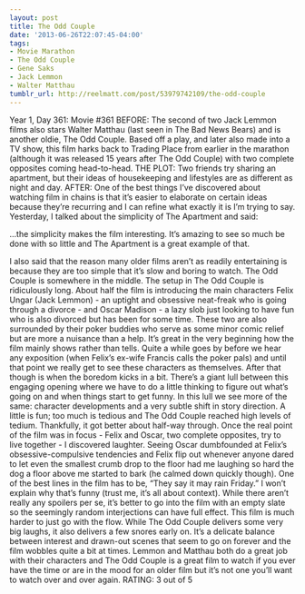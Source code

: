 ```yaml
---
layout: post
title: The Odd Couple
date: '2013-06-26T22:07:45-04:00'
tags:
- Movie Marathon
- The Odd Couple
- Gene Saks
- Jack Lemmon
- Walter Matthau
tumblr_url: http://reelmatt.com/post/53979742109/the-odd-couple
---
```



Year 1, Day 361: Movie #361
BEFORE: The second of two Jack Lemmon films also stars Walter Matthau (last seen in The Bad News Bears) and is another oldie, The Odd Couple. Based off a play, and later also made into a TV show, this film harks back to Trading Place from earlier in the marathon (although it was released 15 years after The Odd Couple) with two complete opposites coming head-to-head.
THE PLOT: Two friends try sharing an apartment, but their ideas of housekeeping and lifestyles are as different as night and day.
AFTER: One of the best things I’ve discovered about watching film in chains is that it’s easier to elaborate on certain ideas because they’re recurring and I can refine what exactly it is I’m trying to say. Yesterday, I talked about the simplicity of The Apartment and said:

…the simplicity makes the film interesting. It’s amazing to see so much be done with so little and The Apartment is a great example of that.

I also said that the reason many older films aren’t as readily entertaining is because they are too simple that it’s slow and boring to watch. The Odd Couple is somewhere in the middle.
The setup in The Odd Couple is ridiculously long. About half the film is introducing the main characters Felix Ungar (Jack Lemmon) - an uptight and obsessive neat-freak who is going through a divorce - and Oscar Madison - a lazy slob just looking to have fun who is also divorced but has been for some time. These two are also surrounded by their poker buddies who serve as some minor comic relief but are more a nuisance than a help. It’s great in the very beginning how the film mainly shows rather than tells. Quite a while goes by before we hear any exposition (when Felix’s ex-wife Francis calls the poker pals) and until that point we really get to see these characters as themselves. After that though is when the boredom kicks in a bit. There’s a giant lull between this engaging opening where we have to do a little thinking to figure out what’s going on and when things start to get funny. In this lull we see more of the same: character developments and a very subtle shift in story direction. A little is fun; too much is tedious and The Odd Couple reached high levels of tedium.
Thankfully, it got better about half-way through. Once the real point of the film was in focus - Felix and Oscar, two complete opposites, try to live together - I discovered laughter. Seeing Oscar dumbfounded at Felix’s obsessive-compulsive tendencies and Felix flip out whenever anyone dared to let even the smallest crumb drop to the floor had me laughing so hard the dog a floor above me started to bark (he calmed down quickly though). One of the best lines in the film has to be, “They say it may rain Friday.” I won’t explain why that’s funny (trust me, it’s all about context). While there aren’t really any spoilers per se, it’s better to go into the film with an empty slate so the seemingly random interjections can have full effect.
This film is much harder to just go with the flow. While The Odd Couple delivers some very big laughs, it also delivers a few snores early on. It’s a delicate balance between interest and drawn-out scenes that seem to go on forever and the film wobbles quite a bit at times. Lemmon and Matthau both do a great job with their characters and The Odd Couple is a great film to watch if you ever have the time or are in the mood for an older film but it’s not one you’ll want to watch over and over again.
RATING: 3 out of 5
